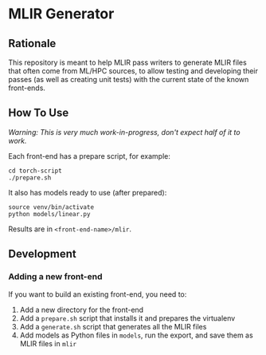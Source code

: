 # MLIR Generator

## Rationale

This repository is meant to help MLIR pass writers to generate MLIR files
that often come from ML/HPC sources, to allow testing and developing their
passes (as well as creating unit tests) with the current state of the known
front-ends.

## How To Use

_Warning: This is very much work-in-progress, don't expect half of it to work._

Each front-end has a prepare script, for example:
```
cd torch-script
./prepare.sh
```

It also has models ready to use (after prepared):
```
source venv/bin/activate
python models/linear.py
```

Results are in `<front-end-name>/mlir`.

## Development

### Adding a new front-end

If you want to build an existing front-end, you need to:
1. Add a new directory for the front-end
2. Add a `prepare.sh` script that installs it and prepares the virtualenv
3. Add a `generate.sh` script that generates all the MLIR files
4. Add models as Python files in `models`, run the export, and save them as MLIR files in `mlir`
